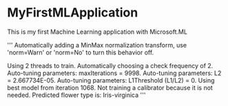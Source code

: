 
# MyFirstMLApplication

This is my first Machine Learning application with Microsoft.ML


'''
Automatically adding a MinMax normalization transform, use 'norm=Warn' or 'norm=No' to turn this behavior off.

Using 2 threads to train.
Automatically choosing a check frequency of 2.
Auto-tuning parameters: maxIterations = 9998.
Auto-tuning parameters: L2 = 2.667734E-05.
Auto-tuning parameters: L1Threshold (L1/L2) = 0.
Using best model from iteration 1068.
Not training a calibrator because it is not needed.
Predicted flower type is: Iris-virginica
'''
